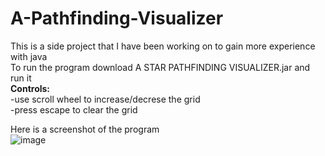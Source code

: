 # A-Pathfinding-Visualizer
This is a side project that I have been working on to gain more experience with java  
To run the program download A STAR PATHFINDING VISUALIZER.jar and run it  
**Controls:**  
-use scroll wheel to increase/decrese the grid  
-press escape to clear the grid  


Here is a screenshot of the program    
![image](https://user-images.githubusercontent.com/45930927/196564620-a504a067-bd13-4500-8a53-9be797b48b96.png)
